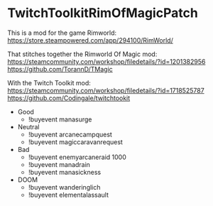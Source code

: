 # TwitchToolkitRimOfMagicPatch

This is a mod for the game Rimworld:
https://store.steampowered.com/app/294100/RimWorld/

That stitches together the Rimworld Of Magic mod:
https://steamcommunity.com/workshop/filedetails/?id=1201382956
https://github.com/TorannD/TMagic

With the Twitch Toolkit mod:
https://steamcommunity.com/workshop/filedetails/?id=1718525787
https://github.com/Codingale/twitchtookit

* Good
   * !buyevent manasurge
* Neutral
    * !buyevent arcanecampquest
    * !buyevent magiccaravanrequest
* Bad
    * !buyevent enemyarcaneraid 1000
    * !buyevent manadrain
    * !buyevent manasickness
* DOOM
    * !buyevent wanderinglich
    * !buyevent elementalassault
